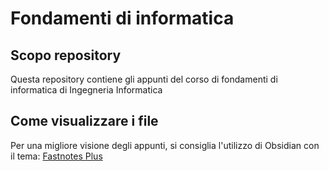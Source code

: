 # Fondamenti di informatica
## Scopo repository
Questa repository contiene gli appunti del corso di fondamenti di informatica di Ingegneria Informatica
## Come visualizzare i file
Per una migliore visione degli appunti, si consiglia l'utilizzo di Obsidian con il tema: [Fastnotes Plus](https://github.com/halbtale/Fastnotes-)
